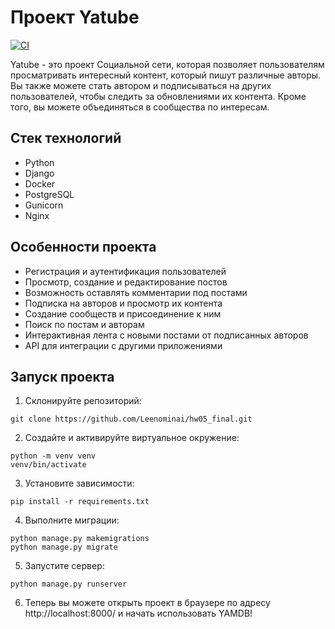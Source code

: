 # Проект Yatube

[![CI](https://github.com/yandex-praktikum/hw05_final/actions/workflows/python-app.yml/badge.svg?branch=master)](https://github.com/yandex-praktikum/hw05_final/actions/workflows/python-app.yml)

Yatube - это проект Социальной сети, которая позволяет пользователям просматривать интересный контент, который пишут различные авторы. Вы также можете стать автором и подписываться на других пользователей, чтобы следить за обновлениями их контента. Кроме того, вы можете объединяться в сообщества по интересам.

## Стек технологий

- Python
- Django
- Docker
- PostgreSQL
- Gunicorn
- Nginx

## Особенности проекта

- Регистрация и аутентификация пользователей
- Просмотр, создание и редактирование постов
- Возможность оставлять комментарии под постами
- Подписка на авторов и просмотр их контента
- Создание сообществ и присоединение к ним
- Поиск по постам и авторам
- Интерактивная лента с новыми постами от подписанных авторов
- API для интеграции с другими приложениями

## Запуск проекта

1. Склонируйте репозиторий:
```
git clone https://github.com/Leenominai/hw05_final.git
```
2. Создайте и активируйте виртуальное окружение:
```
python -m venv venv
venv/bin/activate
```
3. Установите зависимости:
```
pip install -r requirements.txt
```
4. Выполните миграции:
```
python manage.py makemigrations
python manage.py migrate
```
5. Запустите сервер:
```
python manage.py runserver
```
6. Теперь вы можете открыть проект в браузере по адресу http://localhost:8000/ и начать использовать YAMDB!
